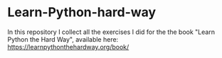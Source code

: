 # Learn-Python-hard-way
In this repository I collect all the exercises I did for the the book "Learn Python the Hard Way", available here: https://learnpythonthehardway.org/book/

